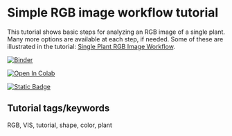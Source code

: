# Simple RGB image workflow tutorial



This tutorial shows basic steps for analyzing an RGB image of a single plant. Many more options are available at each step, if needed. Some of these are illustrated in the tutorial: [Single Plant RGB Image Workflow](https://plantcv.readthedocs.io/en/stable/tutorials/vis_tutorial/).

[![Binder](https://mybinder.org/badge_logo.svg)](https://mybinder.org/v2/gh/danforthcenter/plantcv-tutorial-simple-rgb-workflow.git/HEAD)

<a target="_blank" href="https://colab.research.google.com/github/danforthcenter/plantcv-tutorial-simple-rgb-workflow.git">
  <img src="https://colab.research.google.com/assets/colab-badge.svg" alt="Open In Colab"/>
</a>

[![Static Badge](https://img.shields.io/badge/Open%20on%20GitHub-black?logo=github)](https://github.com/danforthcenter/plantcv-tutorial-simple-rgb-workflow.git)

## Tutorial tags/keywords

RGB, VIS, tutorial, shape, color, plant
